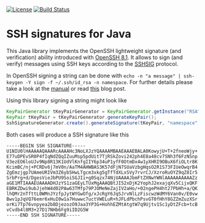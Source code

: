 <!--
![License](https://img.shields.io/github/license/profhenry/sshsig)
![Build Status](https://img.shields.io/github/actions/workflow/status/profhenry/sshsig/maven.yml)
-->

[![License][license-image]][license-url]
[![Build Status](https://github.com/profhenry/sshsig/actions/workflows/maven.yml/badge.svg?branch=main)](https://github.com/profhenry/sshsig/actions/workflows/maven.yml)



SSH signatures for Java
====

This Java library implements the OpenSSH lightweight signature (and verification) ability introduced with [OpenSSH 8.1][openssh-8.1].
It allows to sign (and verify) messages using SSH keys according to the [SSHSIG][sshsig-protocol] protocol.

In OpenSSH signing a string can be done with `echo -n "a message" | ssh-keygen -Y sign -f ~/.ssh/id_rsa -n namespace`.
For further details please take a look at the [manual][manual-ssh-keygen-sign] or read [this][blog-on-using-ssh-sigatures] blog post.

Using this library signing a string might look like
```java
KeyPairGenerator tKeyPairGenerator = KeyPairGenerator.getInstance("RSA");
KeyPair tKeyPair = tKeyPairGenerator.generateKeyPair();
SshSignatureGenerator.create().generateSignature(tKeyPair, "namespace", "a message");
```

Both cases will produce a SSH signature like this
```
-----BEGIN SSH SIGNATURE-----
U1NIU0lHAAAAAQAAARcAAAAHc3NoLXJzYQAAAAMBAAEAAAEBALA0KowyjU+T+2fneoWjy+
E77uDPEvSR0P4fIqNdZQqIZuuMsp5pdUit7TjRSkZovi242ph4E8a48cv7SNh3f6FzNSnp
V3ezEO6loUJv9Np8R13K1UdVlKnfgIIY6p34uP1yfF0OtmDx4w1yXHRI9OBuX6fiOLtr8K
KcimBC/nj+PCRDv6j7mV0n/AaTM4AHWBAS3K57dFjN7SUaVzbgHqsO2R1S73FIUeOwqrB4
ZgEmzjgp7UAmeURIVm3Z6yb5HwLTgcm3xkg5gTfTdXLxSVy7rvrCJ/XzroRuOYZ9qZ8Ir5
SrbPrg+d/DgesVieJbPU9SoiSGJIi+g0Sqzx74NjUAAAAJbmFtZXNwYWNlAAAAAAAAAAZz
aGE1MTIAAAEUAAAADHJzYS1zaGEyLTUxMgAAAQBtJI52xDjK2YophJ2exajqXv5CijxQKF
EBRKZDwi9ubJjehW4d02PAw63TMfp79PJOMeNeZajIV2aHo/+02ngePH4ht27PbHh+a/QK
lhQMr2nTfttL0WMnJYzfpJytWYGwOfg/xJcRgY6JqSJrvNlLzFiscwzWdMY6Van0v/E0vw
Bwv1pJqVQ76emr6xHuI0w1a7Huwwc7uctVWELuR+hJFLdPbchPsvGT0fHhY8GZZmZuzXSr
orKi7Tp76vnpyea2b8DjezozO9Jaa3YP3G+HohhEZMtAtgtW7q9Ujtv1Sc1yDtZFcb+tcB
vCvdb4l8M3+27D17NHb6Fg9iID2G5W
-----END SSH SIGNATURE-----
```



























[license-image]: https://img.shields.io/badge/license-apache%20v2-brightgreen.svg
[license-url]: https://github.com/profhenry/sshsig/blob/master/LICENSE
[sshsig-protocol]: https://github.com/openssh/openssh-portable/blob/V_9_5_P1/PROTOCOL.sshsig
[openssh-8.1]: https://www.openssh.com/txt/release-8.1
[blog-on-using-ssh-sigatures]: https://www.agwa.name/blog/post/ssh_signatures
[manual-ssh-keygen-sign]: https://man.openbsd.org/ssh-keygen#Y~4

